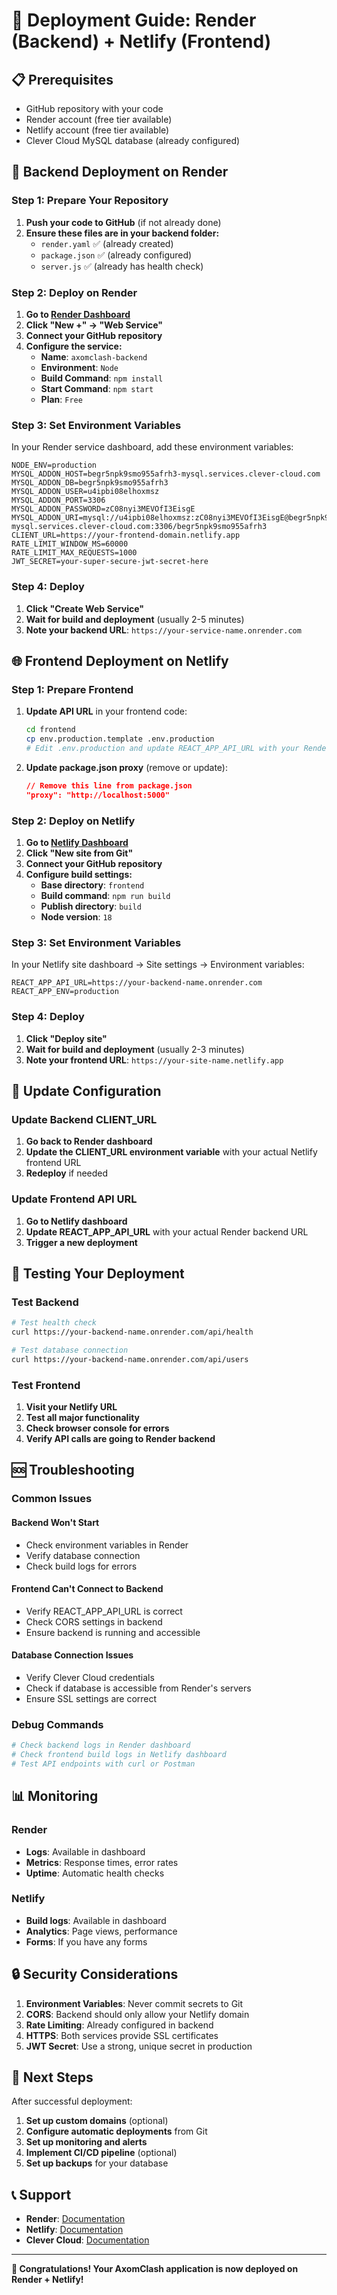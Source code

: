 # 🚀 Deployment Guide: Render (Backend) + Netlify (Frontend)

## 📋 Prerequisites
- GitHub repository with your code
- Render account (free tier available)
- Netlify account (free tier available)
- Clever Cloud MySQL database (already configured)

## 🔧 Backend Deployment on Render

### Step 1: Prepare Your Repository
1. **Push your code to GitHub** (if not already done)
2. **Ensure these files are in your backend folder:**
   - `render.yaml` ✅ (already created)
   - `package.json` ✅ (already configured)
   - `server.js` ✅ (already has health check)

### Step 2: Deploy on Render
1. **Go to [Render Dashboard](https://dashboard.render.com/)**
2. **Click "New +" → "Web Service"**
3. **Connect your GitHub repository**
4. **Configure the service:**
   - **Name**: `axomclash-backend`
   - **Environment**: `Node`
   - **Build Command**: `npm install`
   - **Start Command**: `npm start`
   - **Plan**: `Free`

### Step 3: Set Environment Variables
In your Render service dashboard, add these environment variables:

```
NODE_ENV=production
MYSQL_ADDON_HOST=begr5npk9smo955afrh3-mysql.services.clever-cloud.com
MYSQL_ADDON_DB=begr5npk9smo955afrh3
MYSQL_ADDON_USER=u4ipbi08elhoxmsz
MYSQL_ADDON_PORT=3306
MYSQL_ADDON_PASSWORD=zC08nyi3MEVOfI3EisgE
MYSQL_ADDON_URI=mysql://u4ipbi08elhoxmsz:zC08nyi3MEVOfI3EisgE@begr5npk9smo955afrh3-mysql.services.clever-cloud.com:3306/begr5npk9smo955afrh3
CLIENT_URL=https://your-frontend-domain.netlify.app
RATE_LIMIT_WINDOW_MS=60000
RATE_LIMIT_MAX_REQUESTS=1000
JWT_SECRET=your-super-secure-jwt-secret-here
```

### Step 4: Deploy
1. **Click "Create Web Service"**
2. **Wait for build and deployment** (usually 2-5 minutes)
3. **Note your backend URL**: `https://your-service-name.onrender.com`

## 🌐 Frontend Deployment on Netlify

### Step 1: Prepare Frontend
1. **Update API URL** in your frontend code:
   ```bash
   cd frontend
   cp env.production.template .env.production
   # Edit .env.production and update REACT_APP_API_URL with your Render backend URL
   ```

2. **Update package.json proxy** (remove or update):
   ```json
   // Remove this line from package.json
   "proxy": "http://localhost:5000"
   ```

### Step 2: Deploy on Netlify
1. **Go to [Netlify Dashboard](https://app.netlify.com/)**
2. **Click "New site from Git"**
3. **Connect your GitHub repository**
4. **Configure build settings:**
   - **Base directory**: `frontend`
   - **Build command**: `npm run build`
   - **Publish directory**: `build`
   - **Node version**: `18`

### Step 3: Set Environment Variables
In your Netlify site dashboard → Site settings → Environment variables:

```
REACT_APP_API_URL=https://your-backend-name.onrender.com
REACT_APP_ENV=production
```

### Step 4: Deploy
1. **Click "Deploy site"**
2. **Wait for build and deployment** (usually 2-3 minutes)
3. **Note your frontend URL**: `https://your-site-name.netlify.app`

## 🔄 Update Configuration

### Update Backend CLIENT_URL
1. **Go back to Render dashboard**
2. **Update the CLIENT_URL environment variable** with your actual Netlify frontend URL
3. **Redeploy** if needed

### Update Frontend API URL
1. **Go to Netlify dashboard**
2. **Update REACT_APP_API_URL** with your actual Render backend URL
3. **Trigger a new deployment**

## 🧪 Testing Your Deployment

### Test Backend
```bash
# Test health check
curl https://your-backend-name.onrender.com/api/health

# Test database connection
curl https://your-backend-name.onrender.com/api/users
```

### Test Frontend
1. **Visit your Netlify URL**
2. **Test all major functionality**
3. **Check browser console for errors**
4. **Verify API calls are going to Render backend**

## 🆘 Troubleshooting

### Common Issues

#### Backend Won't Start
- Check environment variables in Render
- Verify database connection
- Check build logs for errors

#### Frontend Can't Connect to Backend
- Verify REACT_APP_API_URL is correct
- Check CORS settings in backend
- Ensure backend is running and accessible

#### Database Connection Issues
- Verify Clever Cloud credentials
- Check if database is accessible from Render's servers
- Ensure SSL settings are correct

### Debug Commands
```bash
# Check backend logs in Render dashboard
# Check frontend build logs in Netlify dashboard
# Test API endpoints with curl or Postman
```

## 📊 Monitoring

### Render
- **Logs**: Available in dashboard
- **Metrics**: Response times, error rates
- **Uptime**: Automatic health checks

### Netlify
- **Build logs**: Available in dashboard
- **Analytics**: Page views, performance
- **Forms**: If you have any forms

## 🔒 Security Considerations

1. **Environment Variables**: Never commit secrets to Git
2. **CORS**: Backend should only allow your Netlify domain
3. **Rate Limiting**: Already configured in backend
4. **HTTPS**: Both services provide SSL certificates
5. **JWT Secret**: Use a strong, unique secret in production

## 🎯 Next Steps

After successful deployment:
1. **Set up custom domains** (optional)
2. **Configure automatic deployments** from Git
3. **Set up monitoring and alerts**
4. **Implement CI/CD pipeline** (optional)
5. **Set up backups** for your database

## 📞 Support

- **Render**: [Documentation](https://render.com/docs)
- **Netlify**: [Documentation](https://docs.netlify.com/)
- **Clever Cloud**: [Documentation](https://www.clever-cloud.com/en/docs/)

---

**🎉 Congratulations! Your AxomClash application is now deployed on Render + Netlify!**
